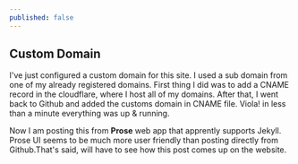 ```yaml
---
published: false
---
```

## Custom Domain

I've just configured a custom domain for this site. I used a sub domain from one of my already registered domains. First thing I did was to add a CNAME record in the cloudflare, where I host all of my domains. After that, I went back to Github and added the customs domain in CNAME file. Viola! in less than a minute everything was up & running. 

Now I am posting this from **Prose** web app that apprently supports Jekyll. Prose UI seems to be much more user friendly than posting directly from Github.That's said, will have to see how this post comes up on the website. 
